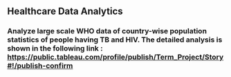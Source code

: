 
## Healthcare Data Analytics

### Analyze large scale WHO data of country-wise population statistics of people having TB and HIV. The detailed analysis is shown in the following link : https://public.tableau.com/profile/publish/Term_Project/Story#!/publish-confirm



